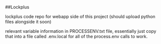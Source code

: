 ##Lockplus


lockplus code repo for webapp side of this project (should upload python files alongside it soon)

relevant variable information in PROCESSENV.txt file, essentially just copy that into a file called .env.local for all of the process.env calls to work.

